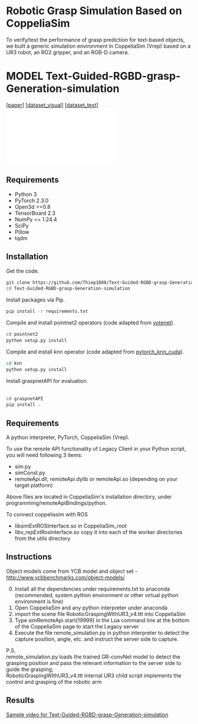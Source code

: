 # Robotic Grasp Simulation Based on CoppeliaSim
To verify/test the performance of grasp prediction for text-based objects, we built a generic simulation environment in CoppeliaSim (Vrep) based on a UR3 robot, an RG2 gripper, and an RGB-D camera.
# MODEL Text-Guided-RGBD-grasp-Generation-simulation
[[paper](https://drive.google.com/file/d/1Y7muh4Q74-IHvj3ZB42fAkvdi6XuVkkY/view?usp=sharing)]
[[dataset_visual](https://graspnet.net/)]
[[dataset_text](https://drive.google.com/file/d/1AtoURfvkvyOg2I3drIEPsFYUtH7mKCTc/view?usp=sharing)]
![teaser](model.pdf)
## Requirements
- Python 3
- PyTorch 2.3.0
- Open3d >=0.8
- TensorBoard 2.3
- NumPy == 1.24.4
- SciPy
- Pillow
- tqdm

## Installation
Get the code.
```bash
git clone https://github.com/Thiep1808/Text-Guided-RGBD-grasp-Generation-simulation.git
cd Text-Guided-RGBD-grasp-Generation-simulation
```
Install packages via Pip.
```bash
pip install -r requirements.txt
```
Compile and install pointnet2 operators (code adapted from [votenet](https://github.com/facebookresearch/votenet)).
```bash
cd pointnet2
python setup.py install
```
Compile and install knn operator (code adapted from [pytorch_knn_cuda](https://github.com/chrischoy/pytorch_knn_cuda)).
```bash
cd knn
python setup.py install
```
Install graspnetAPI for evaluation.
```bash

cd graspnetAPI
pip install .
```
## Requirements  
A python interpreter, PyTorch, CoppeliaSim (Vrep).  

To use the remote API functionality of Legacy Client in your Python script, you will need following 3 items:  
- sim.py  
- simConst.py  
- remoteApi.dll, remoteApi.dylib or remoteApi.so (depending on your target platform)  

Above files are located in CoppeliaSim's installation directory, under programming/remoteApiBindings/python. 

To connect coppeliasim with ROS
- libsimExtROSInterface.so   in CoppeliaSim_root
- libv_repExtRosInterface.so   copy it into each of the worker directories from the utils directory
## Instructions  
Object models come from YCB model and object set - http://www.ycbbenchmarks.com/object-models/   

0. Install all the dependencies under requirements.txt to anaconda (recommended, system python environment or other virtual python environment is fine)   
1. Open CoppeliaSim and any python interpreter under anaconda  
2. import the scene file RoboticGraspingWIthUR3_v4.ttt into CoppeliaSim  
3. Type simRemoteApi.start(19999) in the Lua command line at the bottom of the CoppeliaSim page to start the Legacy server  
4. Execute the file remote_simulation.py in python interpreter to detect the capture position, angle, etc. and instruct the server side to capture.  

P.S.  
remote_simulation.py loads the trained GR-convNet model to detect the grasping position and pass the relevant information to the server side to guide the grasping;  
RoboticGraspingWIthUR3_v4.ttt internal UR3 child script implements the control and grasping of the robotic arm  
## Results
[Sample video for Text-Guided-RGBD-grasp-Generation-simulation](https://github.com/Thiep1808/Text-Guided-RGBD-grasp-Generation-simulation/blob/main/final.webm)
